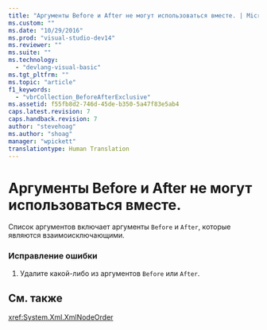 ```yaml
---
title: "Аргументы Before и After не могут использоваться вместе. | Microsoft Docs"
ms.custom: ""
ms.date: "10/29/2016"
ms.prod: "visual-studio-dev14"
ms.reviewer: ""
ms.suite: ""
ms.technology: 
  - "devlang-visual-basic"
ms.tgt_pltfrm: ""
ms.topic: "article"
f1_keywords: 
  - "vbrCollection_BeforeAfterExclusive"
ms.assetid: f55fb8d2-746d-45de-b350-5a47f83e5ab4
caps.latest.revision: 7
caps.handback.revision: 7
author: "stevehoag"
ms.author: "shoag"
manager: "wpickett"
translationtype: Human Translation
---
```

# Аргументы Before и After не могут использоваться вместе.
Список аргументов включает аргументы `Before` и `After`, которые являются взаимоисключающими.  
  
### Исправление ошибки  
  
1.  Удалите какой\-либо из аргументов `Before` или `After`.  
  
## См. также  
 <xref:System.Xml.XmlNodeOrder>